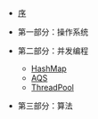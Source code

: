 - [序](preface.md)

- 第一部分：操作系统
  
- 第二部分：并发编程
    * [HashMap](HashMap.md)
    * [AQS](AQS.md)
    * [ThreadPool](ThreadPool.md)
 - 第三部分：算法
